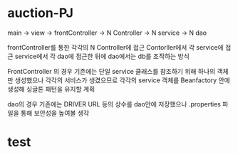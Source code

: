 # auction-PJ
main -> view -> frontController -> N Controller -> N service -> N dao

frontController를 통한 각각의 N Controller에 접근
Contorller에서 각 service에 접근
service에서 각 dao에 접근한 뒤에 dao에서는 db를 조작하는 방식

FrontController 의 경우 기존에는 단일 service 클래스를 참조하기 위해 하나의 객체만 생성했으나
각각의 서비스가 생겼으므로 각각의 service 객체를 Beanfactory 안에 생성해 싱글톤 패턴을 유지할 계획

dao의 경우 기존에는 DRIVER URL 등의 상수를 dao안에 저장했으나 .properties 파일을 통해 보안성을 높여볼 생각

# test